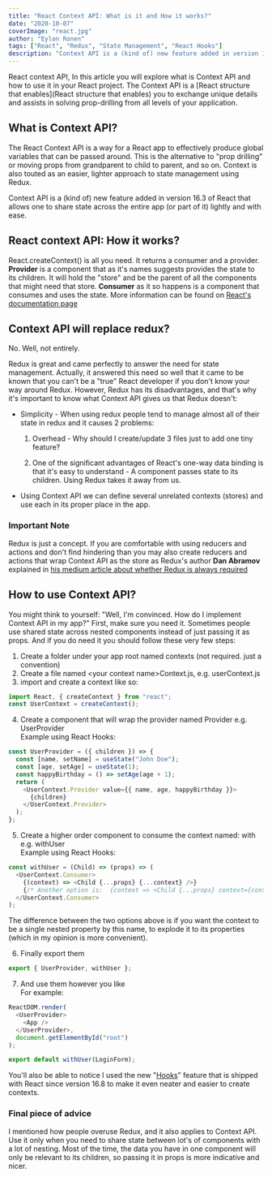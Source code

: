 ```yaml
---
title: "React Context API: What is it and How it works?"
date: "2020-10-07"
coverImage: "react.jpg"
author: "Eylon Ronen"
tags: ["React", "Redux", "State Management", "React Hooks"]
description: "Context API is a (kind of) new feature added in version 16.3 of React that allows one to share state across the entire app (or part of it) lightly and with ease. Let's see how to use it."
---
```


React context API, In this article you will explore what is Context API and how to use it in your React project. The Context API is a [React structure that enables](React structure that enables) you to exchange unique details and assists in solving prop-drilling from all levels of your application.

## What is Context API?

The React Context API is a way for a React app to effectively produce global variables that can be passed around. This is the alternative to "prop drilling" or moving props from grandparent to child to parent, and so on. Context is also touted as an easier, lighter approach to state management using Redux.

Context API is a (kind of) new feature added in version 16.3 of React that allows one to share state across the entire app (or part of it) lightly and with ease.

## React context API: How it works?

React.createContext() is all you need. It returns a consumer and a provider.
**Provider** is a component that as it's names suggests provides the state to its children. It will hold the "store" and be the parent of all the components that might need that store.
**Consumer** as it so happens is a component that consumes and uses the state.
More information can be found on [React's documentation page](https://reactjs.org/docs/context.html)

## Context API will replace redux?

No. Well, not entirely.  

Redux is great and came perfectly to answer the need for state management. Actually, it answered this need so well that it came to be known that you can't be a "true" React developer if you don't know your way around Redux.
However, Redux has its disadvantages, and that's why it's important to know what Context API gives us that Redux doesn't:

- Simplicity - When using redux people tend to manage almost all of their state in redux and it causes 2 problems:  
  1. Overhead - Why should I create/update 3 files just to add one tiny feature? 
   
  2. One of the significant advantages of React's one-way data binding is that it's easy to understand - A component passes state to its children. Using Redux takes it away from us.
   
- Using Context API we can define several unrelated contexts (stores) and use each in its proper place in the app.  
  
### Important Note

Redux is just a concept. If you are comfortable with using reducers and actions and don't find hindering than you may also create reducers and actions that wrap Context API as the store as Redux's author **Dan Abramov** explained in [his medium article about whether Redux is always required](https://medium.com/@dan_abramov/you-might-not-need-redux-be46360cf367)

## How to use Context API?

You might think to yourself: "Well, I'm convinced. How do I implement Context API in my app?"
First, make sure you need it. Sometimes people use shared state across nested components instead of just passing it as props.
And if you do need it you should follow these very few steps:
1. Create a folder under your app root named contexts (not required. just a convention)
2. Create a file named \<your context name\>Context.js, e.g. userContext.js
3. import and create a context like so:

```js
import React, { createContext } from "react";
const UserContext = createContext();
```

4. Create a component that will wrap the provider named <your context name>Provider e.g. UserProvider  
Example using React Hooks:

```js
const UserProvider = ({ children }) => {
  const [name, setName] = useState("John Doe");
  const [age, setAge] = useState(1);
  const happyBirthday = () => setAge(age + 1);
  return (
    <UserContext.Provider value={{ name, age, happyBirthday }}>
      {children}
    </UserContext.Provider>
  );
};
```

5. Create a higher order component to consume the context named: with<your context name> e.g. withUser  
Example using React Hooks:

```js
const withUser = (Child) => (props) => (
  <UserContext.Consumer>
    {(context) => <Child {...props} {...context} />}
    {/* Another option is:  {context => <Child {...props} context={context}/>}*/}
  </UserContext.Consumer>
);
```
The difference between the two options above is if you want the context to be a single nested property by this name, to explode it to its properties (which in my opinion is more convenient).

6. Finally export them

```js
export { UserProvider, withUser };
```

7. And use them however you like  
For example:

```js
ReactDOM.render(
  <UserProvider>
    <App />
  </UserProvider>,
  document.getElementById("root")
);
```
```js
export default withUser(LoginForm);
```

You'll also be able to notice I used the new "[Hooks](https://www.loginradius.com/engineering/blog/a-journey-through-react-hooks/)" feature that is shipped with React since version 16.8 to make it even neater and easier to create contexts.

### Final piece of advice
I mentioned how people overuse Redux, and it also applies to Context API. Use it only when you need to share state between lot's of components with a lot of nesting.
Most of the time, the data you have in one component will only be relevant to its children, so passing it in props is more indicative and nicer.
